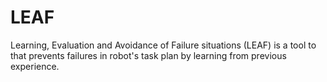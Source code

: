 # LEAF
Learning, Evaluation and Avoidance of Failure situations (LEAF) is a tool to that prevents failures in robot's task plan by learning from previous experience.
